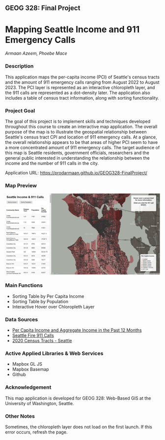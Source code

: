 ## GEOG 328: Final Project
# Mapping Seattle Income and 911 Emergency Calls
*Armaan Azeem, Phoebe Mace*

### Description
This application maps the per-capita income (PCI) of Seattle's census tracts and the amount of 911 emergency calls ranging from August 2022 to August 2023. The PCI layer is represented as an interactive chloropleth layer, and the 911 calls are represented as a dot-density later. The application also includes a table of census tract information, along with sorting functionality.

### Project Goal
The goal of this project is to implement skills and techniques developed throughout this course to create an interactive map application. The overall purpose of the map is to illustrate the geospatial relationship between Seattle's census tract CPI and location of 911 emergency calls. At a glance, the overall relationship appears to be that areas of higher PCI seem to have a more concentrated amount of 911 emergency calls. The target audience of this map is Seattle residents, government officials, researchers and the general public interested in understanding the relationship between the income and the number of 911 calls in the city.

Application URL: https://prodarmaan.github.io/GEOG328-FinalProject/

### Map Preview
![map_preview](img/updatedpreview.png)

### Main Functions
- Sorting Table by Per Capita Income
- Sorting Table by Population
- Interactive Hover over Chloropleth Layer

### Data Sources
- [Per Capita Income and Aggregate Income in the Past 12 Months](https://data-seattlecitygis.opendata.arcgis.com/datasets/SeattleCityGIS::per-capita-income-and-aggregate-income-in-the-past-12-months-in-inflation-adjusted-dollars/explore) 
- [Seattle Fire 911 Calls](https://data.seattle.gov/Public-Safety/Seattle-Real-Time-Fire-911-Calls/kzjm-xkqj) 
- [2020 Census Tracts - Seattle](https://data.seattle.gov/dataset/2020-Census-Tracts-Seattle/yf4x-8yiw/data) 

### Active Applied Libraries & Web Services
- Mapbox GL JS
- Mapbox Basemap
- Github 

### Acknowledgement
This map application is developed for GEOG 328: Web-Based GIS at the University of Washington, Seattle.

### Other Notes
Sometimes, the chloropleth layer does not load on the first launch. If this error occurs, refresh the page.
